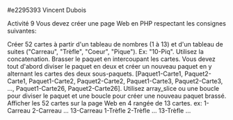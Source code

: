 #e2295393 Vincent Dubois

Activité 9
Vous devez créer une page Web en PHP respectant les consignes suivantes:

Créer 52 cartes à partir d'un tableau de nombres (1 à 13) et d'un tableau de suites ("Carreau", "Trèfle", "Coeur", "Pique"). Ex: "10-Piq". Utilisez la concatenation.
Brasser le paquet en intercoupant les cartes. Vous devez tout d'abord diviser le paquet en deux et créer un nouveau paquet en y alternant les cartes des deux sous-paquets. [Paquet1-Carte1, Paquet2-Carte1, Paquet1-Carte2, Paquet2-Carte2, Paquet1-Carte3, Paquet2-Carte3, ..., Paquet1-Carte26, Paquet2-Carte26]. Utilisez array_slice ou une boucle pour diviser le paquet et une boucle pour créer une nouveau paquet brassé.
Afficher les 52 cartes sur la page Web en 4 rangée de 13 cartes.
ex:
1-Carreau  2-Carreau ... 13-Carreau
1-Trèfle     2-Trèfle     ... 13-Trèfle
...
